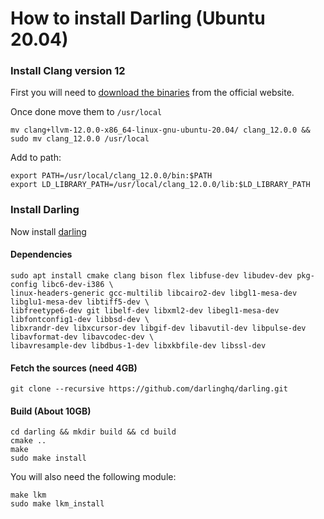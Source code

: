 ﻿# How to install Darling (Ubuntu 20.04)

### Install Clang version 12

First you will need to [download the binaries](https://github.com/llvm/llvm-project/releases/tag/llvmorg-12.0.0) from the official website.

Once done move them to `/usr/local`

```	
mv clang+llvm-12.0.0-x86_64-linux-gnu-ubuntu-20.04/ clang_12.0.0 && sudo mv clang_12.0.0 /usr/local
```

Add to path:
```
export PATH=/usr/local/clang_12.0.0/bin:$PATH
export LD_LIBRARY_PATH=/usr/local/clang_12.0.0/lib:$LD_LIBRARY_PATH
```

### Install Darling


Now install [darling](https://docs.darlinghq.org/build-instructions.html)

#### Dependencies

```
sudo apt install cmake clang bison flex libfuse-dev libudev-dev pkg-config libc6-dev-i386 \
linux-headers-generic gcc-multilib libcairo2-dev libgl1-mesa-dev libglu1-mesa-dev libtiff5-dev \
libfreetype6-dev git libelf-dev libxml2-dev libegl1-mesa-dev libfontconfig1-dev libbsd-dev \
libxrandr-dev libxcursor-dev libgif-dev libavutil-dev libpulse-dev libavformat-dev libavcodec-dev \
libavresample-dev libdbus-1-dev libxkbfile-dev libssl-dev
```

#### Fetch the sources (need 4GB)

```
git clone --recursive https://github.com/darlinghq/darling.git
```

#### Build (About 10GB)

```
cd darling && mkdir build && cd build
cmake ..
make
sudo make install

```

You will also need the following module:
```
make lkm
sudo make lkm_install
```
